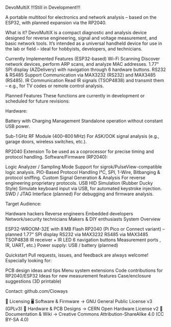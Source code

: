 DevoMultiX
!!!Still in Development!!!

A portable multitool for electronics and network analysis – based on the ESP32, with planned expansion via the RP2040.

What is it?
DevoMultiX is a compact diagnostic and analysis device designed for reverse engineering, signal and voltage measurement, and basic network tools. It’s intended as a universal handheld device for use in the lab or field – ideal for hobbyists, developers, and technicians.

Currently Implemented Features (ESP32-based)
Wi-Fi Scanning
Discover network devices, perform ARP scans, and analyze MAC addresses.
1.77" SPI display (AZDelivery) with navigation through 6 hardware buttons.
RS232 & RS485 Support
Communication via MAX3232 (RS232) and MAX3485 (RS485).
IR Communication
Read IR signals (TSOP4838) and transmit them – e.g., for TV codes or remote control analysis.

Planned Features
These functions are currently in development or scheduled for future revisions:

Hardware:

Battery with Charging Management
Standalone operation without constant USB power.


Sub-1 GHz RF Module (400–800 MHz)
For ASK/OOK signal analysis (e.g., garage doors, wireless switches, etc.).

RP2040 Extension
To be used as a coprocessor for precise timing and protocol handling.
Software/Firmware (RP2040):

Logic Analyzer / Sampling Mode
Support for sigrok/PulseView-compatible logic analysis.
PIO-Based Protocol Handling
I²C, SPI, 1-Wire,
Bitbanging & protocol sniffing.
Custom Signal Generation & Analysis
For reverse engineering proprietary protocols.
USB HID Simulation (Rubber Ducky Style)
Simulate keyboard input via USB, for automated keystroke injection.
SWD / JTAG Interface (planned)
For debugging and firmware analysis.

Target Audience:

Hardware hackers
Reverse engineers
Embedded developers
Network/security technicians
Makers & DIY enthusiasts
System Overview


ESP32-WROOM-32E with 8 MB Flash
RP2040 (Pi Pico or Connect variant) – planned
1.77" SPI display
RS232 via MAX3232
RS485 via MAX3485
TSOP4838 IR receiver + IR LED
6 navigation buttons
Measurement ports , IR, UART, etc.)
Power supply: USB / battery (planned)

Quickstart
Pull requests, issues, and feedback are always welcome! Especially looking for:

PCB design ideas and tips
Menu system extensions
Code contributions for RP2040/ESP32
Ideas for new measurement features
Case/enclosure suggestions (3D printable)

Contact:
github.com/Cioways

📜 Licensing
🖥 Software & Firmware → GNU General Public License v3 (GPLv3)
🔩 Hardware & PCB Designs → CERN Open Hardware License v2
📖 Documentation & Wiki → Creative Commons Attribution-ShareAlike 4.0 (CC BY-SA 4.0)
